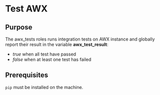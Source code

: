 # Test AWX

## Purpose

The awx_tests roles runs integration tests on AWX instance and globally report their result in the variable **awx_test_result**:
* *true* when all test have passed
* *false* when at least one test has failed

## Prerequisites

`pip` must be installed on the machine.
